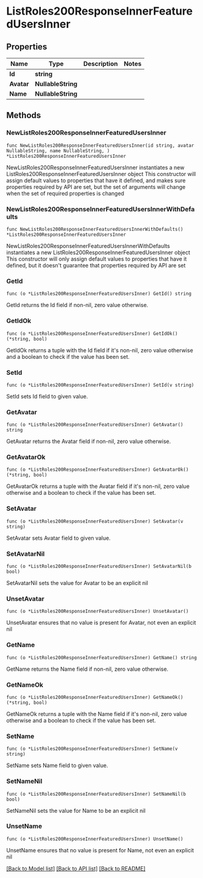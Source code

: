 # ListRoles200ResponseInnerFeaturedUsersInner

## Properties

Name | Type | Description | Notes
------------ | ------------- | ------------- | -------------
**Id** | **string** |  | 
**Avatar** | **NullableString** |  | 
**Name** | **NullableString** |  | 

## Methods

### NewListRoles200ResponseInnerFeaturedUsersInner

`func NewListRoles200ResponseInnerFeaturedUsersInner(id string, avatar NullableString, name NullableString, ) *ListRoles200ResponseInnerFeaturedUsersInner`

NewListRoles200ResponseInnerFeaturedUsersInner instantiates a new ListRoles200ResponseInnerFeaturedUsersInner object
This constructor will assign default values to properties that have it defined,
and makes sure properties required by API are set, but the set of arguments
will change when the set of required properties is changed

### NewListRoles200ResponseInnerFeaturedUsersInnerWithDefaults

`func NewListRoles200ResponseInnerFeaturedUsersInnerWithDefaults() *ListRoles200ResponseInnerFeaturedUsersInner`

NewListRoles200ResponseInnerFeaturedUsersInnerWithDefaults instantiates a new ListRoles200ResponseInnerFeaturedUsersInner object
This constructor will only assign default values to properties that have it defined,
but it doesn't guarantee that properties required by API are set

### GetId

`func (o *ListRoles200ResponseInnerFeaturedUsersInner) GetId() string`

GetId returns the Id field if non-nil, zero value otherwise.

### GetIdOk

`func (o *ListRoles200ResponseInnerFeaturedUsersInner) GetIdOk() (*string, bool)`

GetIdOk returns a tuple with the Id field if it's non-nil, zero value otherwise
and a boolean to check if the value has been set.

### SetId

`func (o *ListRoles200ResponseInnerFeaturedUsersInner) SetId(v string)`

SetId sets Id field to given value.


### GetAvatar

`func (o *ListRoles200ResponseInnerFeaturedUsersInner) GetAvatar() string`

GetAvatar returns the Avatar field if non-nil, zero value otherwise.

### GetAvatarOk

`func (o *ListRoles200ResponseInnerFeaturedUsersInner) GetAvatarOk() (*string, bool)`

GetAvatarOk returns a tuple with the Avatar field if it's non-nil, zero value otherwise
and a boolean to check if the value has been set.

### SetAvatar

`func (o *ListRoles200ResponseInnerFeaturedUsersInner) SetAvatar(v string)`

SetAvatar sets Avatar field to given value.


### SetAvatarNil

`func (o *ListRoles200ResponseInnerFeaturedUsersInner) SetAvatarNil(b bool)`

 SetAvatarNil sets the value for Avatar to be an explicit nil

### UnsetAvatar
`func (o *ListRoles200ResponseInnerFeaturedUsersInner) UnsetAvatar()`

UnsetAvatar ensures that no value is present for Avatar, not even an explicit nil
### GetName

`func (o *ListRoles200ResponseInnerFeaturedUsersInner) GetName() string`

GetName returns the Name field if non-nil, zero value otherwise.

### GetNameOk

`func (o *ListRoles200ResponseInnerFeaturedUsersInner) GetNameOk() (*string, bool)`

GetNameOk returns a tuple with the Name field if it's non-nil, zero value otherwise
and a boolean to check if the value has been set.

### SetName

`func (o *ListRoles200ResponseInnerFeaturedUsersInner) SetName(v string)`

SetName sets Name field to given value.


### SetNameNil

`func (o *ListRoles200ResponseInnerFeaturedUsersInner) SetNameNil(b bool)`

 SetNameNil sets the value for Name to be an explicit nil

### UnsetName
`func (o *ListRoles200ResponseInnerFeaturedUsersInner) UnsetName()`

UnsetName ensures that no value is present for Name, not even an explicit nil

[[Back to Model list]](../README.md#documentation-for-models) [[Back to API list]](../README.md#documentation-for-api-endpoints) [[Back to README]](../README.md)


